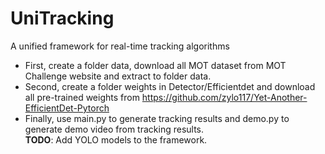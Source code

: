 # UniTracking
A unified framework for real-time tracking algorithms
- First, create a folder data, download all MOT dataset from MOT Challenge website and extract to folder data.
- Second, create a folder weights in Detector/Efficientdet and download all pre-trained weights from https://github.com/zylo117/Yet-Another-EfficientDet-Pytorch
- Finally, use main.py to generate tracking results and demo.py to generate demo video from tracking results. </br>
<strong>TODO</strong>: Add YOLO models to the framework.
